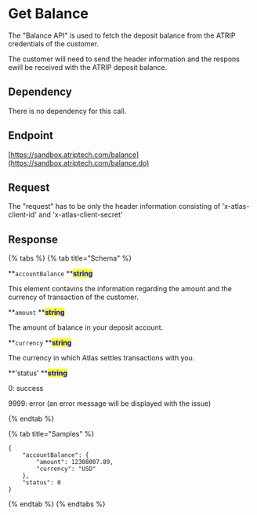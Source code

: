 # Get Balance

The "Balance API" is used to fetch the deposit balance from the ATRIP credentials of the customer.

The customer will need to send the header information and the respons ewill be received with the ATRIP deposit balance.

## Dependency

There is no dependency for this call.

## Endpoint

[https://sandbox.atriptech.com/balance](https://sandbox.atriptech.com/balance.do)

## Request

The "request" has to be only the header information consisting of 'x-atlas-client-id' and 'x-atlas-client-secret'

## Response

{% tabs %}
{% tab title="Schema" %}

**`accountBalance`  **<mark style="color:blue;">**string**</mark>

This element contavins the information regarding the amount and the currency of transaction of the customer.

**`amount`  **<mark style="color:blue;">**string**</mark>

The amount of balance in your deposit account.

**`currency`  **<mark style="color:blue;">**string**</mark>

The currency in which Atlas settles transactions with you.

**'status' **<mark style="color:blue;">**string**</mark>

0: success

9999: error (an error message will be displayed with the issue)

{% endtab %}

{% tab title="Samples" %}
```
{
    "accountBalance": {
        "amount": 12308007.89,
        "currency": "USD"
    },
    "status": 0
}
```
{% endtab %}
{% endtabs %}

